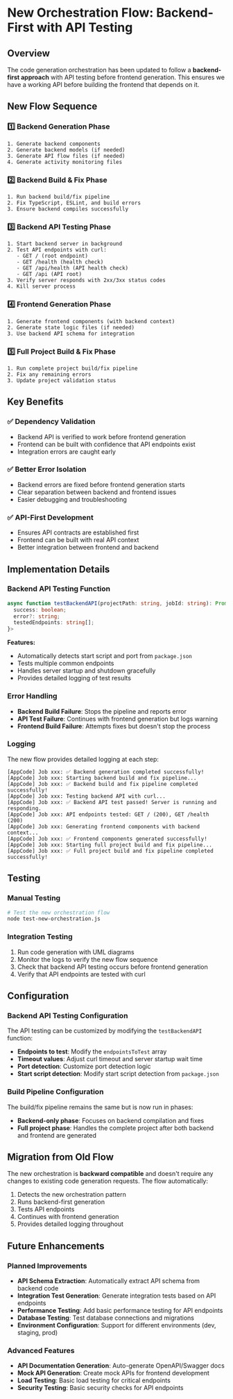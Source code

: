 # New Orchestration Flow: Backend-First with API Testing

## Overview

The code generation orchestration has been updated to follow a **backend-first approach** with API testing before frontend generation. This ensures we have a working API before building the frontend that depends on it.

## New Flow Sequence

### 1️⃣ **Backend Generation Phase**
```
1. Generate backend components
2. Generate backend models (if needed)
3. Generate API flow files (if needed)
4. Generate activity monitoring files
```

### 2️⃣ **Backend Build & Fix Phase**
```
1. Run backend build/fix pipeline
2. Fix TypeScript, ESLint, and build errors
3. Ensure backend compiles successfully
```

### 3️⃣ **Backend API Testing Phase**
```
1. Start backend server in background
2. Test API endpoints with curl:
   - GET / (root endpoint)
   - GET /health (health check)
   - GET /api/health (API health check)
   - GET /api (API root)
3. Verify server responds with 2xx/3xx status codes
4. Kill server process
```

### 4️⃣ **Frontend Generation Phase**
```
1. Generate frontend components (with backend context)
2. Generate state logic files (if needed)
3. Use backend API schema for integration
```

### 5️⃣ **Full Project Build & Fix Phase**
```
1. Run complete project build/fix pipeline
2. Fix any remaining errors
3. Update project validation status
```

## Key Benefits

### ✅ **Dependency Validation**
- Backend API is verified to work before frontend generation
- Frontend can be built with confidence that API endpoints exist
- Integration errors are caught early

### ✅ **Better Error Isolation**
- Backend errors are fixed before frontend generation starts
- Clear separation between backend and frontend issues
- Easier debugging and troubleshooting

### ✅ **API-First Development**
- Ensures API contracts are established first
- Frontend can be built with real API context
- Better integration between frontend and backend

## Implementation Details

### Backend API Testing Function

```typescript
async function testBackendAPI(projectPath: string, jobId: string): Promise<{
  success: boolean;
  error?: string;
  testedEndpoints: string[];
}>
```

**Features:**
- Automatically detects start script and port from `package.json`
- Tests multiple common endpoints
- Handles server startup and shutdown gracefully
- Provides detailed logging of test results

### Error Handling

- **Backend Build Failure**: Stops the pipeline and reports error
- **API Test Failure**: Continues with frontend generation but logs warning
- **Frontend Build Failure**: Attempts fixes but doesn't stop the process

### Logging

The new flow provides detailed logging at each step:

```
[AppCode] Job xxx: ✅ Backend generation completed successfully!
[AppCode] Job xxx: Starting backend build and fix pipeline...
[AppCode] Job xxx: ✅ Backend build and fix pipeline completed successfully!
[AppCode] Job xxx: Testing backend API with curl...
[AppCode] Job xxx: ✅ Backend API test passed! Server is running and responding.
[AppCode] Job xxx: API endpoints tested: GET / (200), GET /health (200)
[AppCode] Job xxx: Generating frontend components with backend context...
[AppCode] Job xxx: ✅ Frontend components generated successfully!
[AppCode] Job xxx: Starting full project build and fix pipeline...
[AppCode] Job xxx: ✅ Full project build and fix pipeline completed successfully!
```

## Testing

### Manual Testing
```bash
# Test the new orchestration flow
node test-new-orchestration.js
```

### Integration Testing
1. Run code generation with UML diagrams
2. Monitor the logs to verify the new flow sequence
3. Check that backend API testing occurs before frontend generation
4. Verify that API endpoints are tested with curl

## Configuration

### Backend API Testing Configuration

The API testing can be customized by modifying the `testBackendAPI` function:

- **Endpoints to test**: Modify the `endpointsToTest` array
- **Timeout values**: Adjust curl timeout and server startup wait time
- **Port detection**: Customize port detection logic
- **Start script detection**: Modify start script detection from `package.json`

### Build Pipeline Configuration

The build/fix pipeline remains the same but is now run in phases:
- **Backend-only phase**: Focuses on backend compilation and fixes
- **Full project phase**: Handles the complete project after both backend and frontend are generated

## Migration from Old Flow

The new orchestration is **backward compatible** and doesn't require any changes to existing code generation requests. The flow automatically:

1. Detects the new orchestration pattern
2. Runs backend-first generation
3. Tests API endpoints
4. Continues with frontend generation
5. Provides detailed logging throughout

## Future Enhancements

### Planned Improvements
- **API Schema Extraction**: Automatically extract API schema from backend code
- **Integration Test Generation**: Generate integration tests based on API endpoints
- **Performance Testing**: Add basic performance testing for API endpoints
- **Database Testing**: Test database connections and migrations
- **Environment Configuration**: Support for different environments (dev, staging, prod)

### Advanced Features
- **API Documentation Generation**: Auto-generate OpenAPI/Swagger docs
- **Mock API Generation**: Create mock APIs for frontend development
- **Load Testing**: Basic load testing for critical endpoints
- **Security Testing**: Basic security checks for API endpoints 